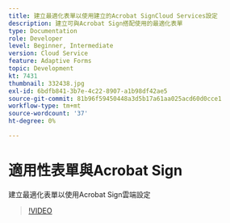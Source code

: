 ```yaml
---
title: 建立最適化表單以使用建立的Acrobat SignCloud Services設定
description: 建立可與Acrobat Sign搭配使用的最適化表單
type: Documentation
role: Developer
level: Beginner, Intermediate
version: Cloud Service
feature: Adaptive Forms
topic: Development
kt: 7431
thumbnail: 332438.jpg
exl-id: 6bdfb841-3b7e-4c22-8907-a1b98df42ae5
source-git-commit: 81b96f59450448a3d5b17a61aa025acd60d0cce1
workflow-type: tm+mt
source-wordcount: '37'
ht-degree: 0%

---
```


# 適用性表單與Acrobat Sign


建立最適化表單以使用Acrobat Sign雲端設定

>[!VIDEO](https://video.tv.adobe.com/v/332438/?quality=9&learn=on)
